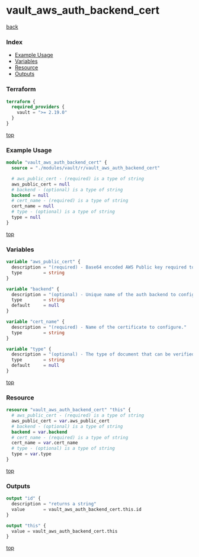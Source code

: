 # vault_aws_auth_backend_cert

[back](../vault.md)

### Index

- [Example Usage](#example-usage)
- [Variables](#variables)
- [Resource](#resource)
- [Outputs](#outputs)

### Terraform

```terraform
terraform {
  required_providers {
    vault = ">= 2.19.0"
  }
}
```

[top](#index)

### Example Usage

```terraform
module "vault_aws_auth_backend_cert" {
  source = "./modules/vault/r/vault_aws_auth_backend_cert"

  # aws_public_cert - (required) is a type of string
  aws_public_cert = null
  # backend - (optional) is a type of string
  backend = null
  # cert_name - (required) is a type of string
  cert_name = null
  # type - (optional) is a type of string
  type = null
}
```

[top](#index)

### Variables

```terraform
variable "aws_public_cert" {
  description = "(required) - Base64 encoded AWS Public key required to verify PKCS7 signature of the EC2 instance metadata."
  type        = string
}

variable "backend" {
  description = "(optional) - Unique name of the auth backend to configure."
  type        = string
  default     = null
}

variable "cert_name" {
  description = "(required) - Name of the certificate to configure."
  type        = string
}

variable "type" {
  description = "(optional) - The type of document that can be verified using the certificate. Must be either \"pkcs7\" or \"identity\"."
  type        = string
  default     = null
}
```

[top](#index)

### Resource

```terraform
resource "vault_aws_auth_backend_cert" "this" {
  # aws_public_cert - (required) is a type of string
  aws_public_cert = var.aws_public_cert
  # backend - (optional) is a type of string
  backend = var.backend
  # cert_name - (required) is a type of string
  cert_name = var.cert_name
  # type - (optional) is a type of string
  type = var.type
}
```

[top](#index)

### Outputs

```terraform
output "id" {
  description = "returns a string"
  value       = vault_aws_auth_backend_cert.this.id
}

output "this" {
  value = vault_aws_auth_backend_cert.this
}
```

[top](#index)
